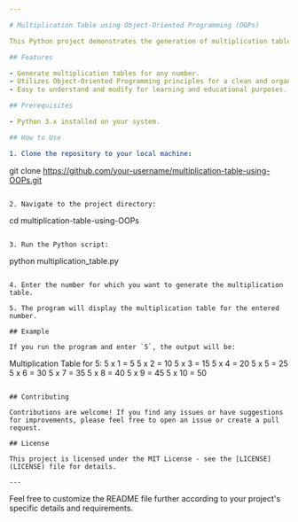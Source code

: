 ```yaml
---

# Multiplication Table using Object-Oriented Programming (OOPs)

This Python project demonstrates the generation of multiplication tables using Object-Oriented Programming (OOPs) concepts. By following this code, you can create and display multiplication tables for any number using classes and objects in Python.

## Features

- Generate multiplication tables for any number.
- Utilizes Object-Oriented Programming principles for a clean and organized code structure.
- Easy to understand and modify for learning and educational purposes.

## Prerequisites

- Python 3.x installed on your system.

## How to Use

1. Clone the repository to your local machine:

   ```
   git clone https://github.com/your-username/multiplication-table-using-OOPs.git
   ```

2. Navigate to the project directory:

   ```
   cd multiplication-table-using-OOPs
   ```

3. Run the Python script:

   ```
   python multiplication_table.py
   ```

4. Enter the number for which you want to generate the multiplication table.

5. The program will display the multiplication table for the entered number.

## Example

If you run the program and enter `5`, the output will be:

```
Multiplication Table for 5:
5 x 1 = 5
5 x 2 = 10
5 x 3 = 15
5 x 4 = 20
5 x 5 = 25
5 x 6 = 30
5 x 7 = 35
5 x 8 = 40
5 x 9 = 45
5 x 10 = 50
```

## Contributing

Contributions are welcome! If you find any issues or have suggestions for improvements, please feel free to open an issue or create a pull request.

## License

This project is licensed under the MIT License - see the [LICENSE](LICENSE) file for details.

---
```


Feel free to customize the README file further according to your project's specific details and requirements.
